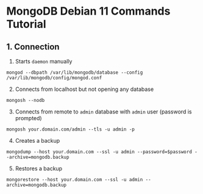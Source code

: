 # MongoDB Debian 11 Commands Tutorial

## 1. Connection

1.  Starts `daemon` manually
```
mongod --dbpath /var/lib/mongodb/database --config /var/lib/mongodb/config/mongod.conf
```

2.  Connects from localhost but not opening any database
```
mongosh --nodb
```

3.  Connects from remote to `admin` database with `admin` user (password is prompted)
```
mongosh your.domain.com/admin --tls -u admin -p
```

4.  Creates a backup
```
mongodump --host your.domain.com --ssl -u admin --password=$password --archive=mongodb.backup
```

5.  Restores a backup
```
mongorestore --host your.domain.com --ssl -u admin --archive=mongodb.backup
```

